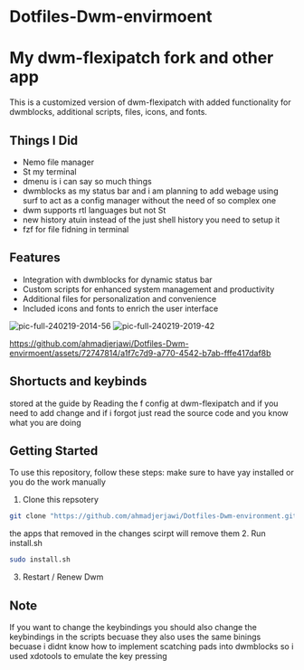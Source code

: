 
# Dotfiles-Dwm-envirmoent 

# My dwm-flexipatch fork and other app

This is a customized version of dwm-flexipatch with added functionality for dwmblocks, additional scripts, files, icons, and fonts.


## Things  I Did
- Nemo file manager
- St my terminal
- dmenu is i can say so much things
- dwmblocks as my status bar
and i am planning to add webage using surf to act as a config manager without the need of so complex one
- dwm supports rtl languages but not St
- new history atuin instead of the just shell history you need to setup it
- fzf for file fidning in terminal 

## Features

- Integration with dwmblocks for dynamic status bar
- Custom scripts for enhanced system management and productivity
- Additional files for personalization and convenience
- Included icons and fonts to enrich the user interface

![pic-full-240219-2014-56](https://github.com/ahmadjerjawi/Dotfiles-Dwm-envirmoent/assets/72747814/448ad4a0-446a-47c7-9811-5ebb95cf1878)
![pic-full-240219-2019-42](https://github.com/ahmadjerjawi/Dotfiles-Dwm-envirmoent/assets/72747814/a3cd0886-c6d7-4bdd-9668-d72aef32bcd4)


https://github.com/ahmadjerjawi/Dotfiles-Dwm-envirmoent/assets/72747814/a1f7c7d9-a770-4542-b7ab-fffe417daf8b



## Shortucts and keybinds 
 stored at the guide by Reading the f config at dwm-flexipatch
 and if you need to add change and if i forgot just read the source code and you know what you are doing 
## Getting Started

To use this repository, follow these steps:
make sure to have yay installed or you do the work manually

1. Clone this repsotery
```bash
git clone "https://github.com/ahmadjerjawi/Dotfiles-Dwm-environment.git"
```
the apps that removed in the changes scirpt will remove them
2. Run install.sh
```bash
sudo install.sh
```
3. Restart / Renew Dwm

## Note 
If you want to change the keybindings you should also change the keybindings in the scripts becuase they also uses the same binings becuase i didnt know how to implement scatching pads into dwmblocks so i used xdotools to emulate the key pressing



